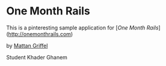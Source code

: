 # One Month Rails

This is a pinteresting sample application for 
[*One Month Rails*] (http://onemonthrails.com)

by [Mattan Griffel](http://mattangriffel.com)

Student Khader Ghanem 
